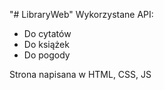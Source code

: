 "# LibraryWeb"
Wykorzystane API:
- Do cytatów
- Do książek
- Do pogody
  
Strona napisana w HTML, CSS, JS


<!-- git remote add origin https://github.com/slodkiadrianek/LibraryWeb.git
git branch -M main
git push -u origin main -->
